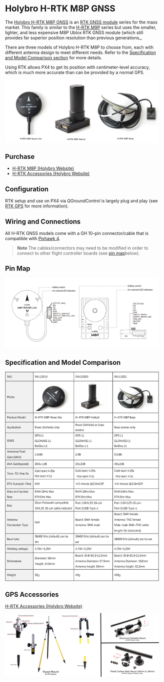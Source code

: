 # Holybro H-RTK M8P GNSS

The [Holybro H-RTK M8P GNSS](http://www.holybro.com/product/h-rtk-m8p-rover-lite/) is an [RTK GNSS module](../gps_compass/rtk_gps.md) series for the mass market.
This family is similar to the [H-RTK M9P](../gps_compass/rtk_gps_holybro_h-rtk-f9p.md) series but uses the smaller, lighter, and less expensive M8P Ublox RTK GNSS module (which still provides far superior position resolution than previous generations_.

There are three models of Holybro H-RTK M8P to choose from, each with different antenna design to meet different needs.
Refer to the [Specification and Model Comparison section](#specification-and-model-comparison) for more details.

Using RTK allows PX4 to get its position with centimeter-level accuracy, which is much more accurate than can be provided by a normal GPS.

![h-rtk_rover](../../assets/hardware/gps/rtk_holybro_h-rtk-m8p_all_label.jpg)

## Purchase

* [H-RTK M8P (Holybro Website)](https://shop.holybro.com/h-rtk-m8p_p1221.html)
* [H-RTK Accessories (Holybro Website)](https://shop.holybro.com/c/h-rtk_0512)

## Configuration

RTK setup and use on PX4 via _QGroundControl_ is largely plug and play \(see [RTK GPS](../advanced_features/rtk-gps.md) for more information\).

## Wiring and Connections

All H-RTK GNSS models come with a GH 10-pin connector/cable that is compatible with [Pixhawk 4](../flight_controller/pixhawk4.md).

> **Note** The cables/connectors may need to be modified in order to connect to other flight controller boards (see [pin map](#pin_map)below).

<span id="pin_map"></span>
## Pin Map

![h-rtk_rover_pinmap](../../assets/hardware/gps/rtk_holybro_h-rtk-m8p_pinmap.jpg)

## Specification and Model Comparison

![h-rtk_spec](../../assets/hardware/gps/rtk_holybro_h-rtk-m8p_spec.png)

## GPS Accessories

[H-RTK Accessories (Holybro Website)](https://shop.holybro.com/c/h-rtk_0512)

![h-rtk](../../assets/hardware/gps/rtk_holybro_h-rtk_mount_3.png)
